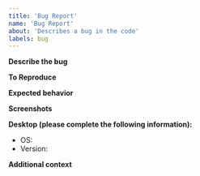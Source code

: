```yaml
---
title: 'Bug Report'
name: 'Bug Report'
about: 'Describes a bug in the code'
labels: bug
---
```

**Describe the bug**

<!-- A clear and concise description of what the bug is. -->

**To Reproduce**
<!--
Steps to reproduce the behavior:
1. Go to '...'
2. Click on '....'
3. Scroll down to '....'
4. See error
-->

**Expected behavior**

<!-- A clear and concise description of what you expected to happen. -->

**Screenshots**

<!-- If applicable, add screenshots to help explain your problem. -->

**Desktop (please complete the following information):**
 - OS: <!-- [e.g. Windows] -->
 - Version: <!-- [e.g. 10] -->


**Additional context**

<!-- Add any other context about the problem here. -->
